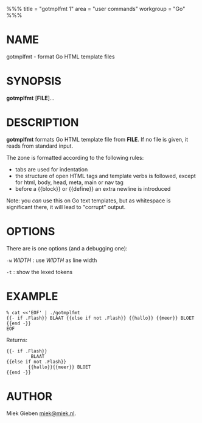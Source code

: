 %%%
title = "gotmplfmt 1"
area = "user commands"
workgroup = "Go"
%%%

# NAME

gotmplfmt - format Go HTML template files

# SYNOPSIS

**gotmplfmt** [**FILE**]...

# DESCRIPTION

**gotmplfmt** formats Go HTML template file from **FILE**. If no file is given, it reads from standard input.

The zone is formatted according to the following rules:

- tabs are used for indentation
- the structure of open HTML tags and template verbs is followed, except for html, body, head, meta,
  main or nav tag
- before a {{block}} or {{define}} an extra newline is introduced

Note: you _can_ use this on Go text templates, but as whitespace is significant there, it will lead
to "corrupt" output.

# OPTIONS

There are is one options (and a debugging one):

`-w` _WIDTH_
: use _WIDTH_ as line width

`-t`
: show the lexed tokens

# EXAMPLE

    % cat <<'EOF' | ./gotmplfmt
    {{- if .Flash}} BLAAT {{else if not .Flash}} {{hallo}} {{meer}} BLOET {{end -}}
    EOF

Returns:

    {{- if .Flash}}
             BLAAT
    {{else if not .Flash}}
            {{hallo}}{{meer}} BLOET
    {{end -}}

# AUTHOR

Miek Gieben <miek@miek.nl>.
